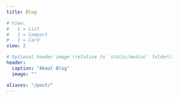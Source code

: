 ```yaml
---
title: Blog

# View.
#   1 = List
#   2 = Compact
#   3 = Card
view: 2

# Optional header image (relative to `static/media/` folder).
header:
  caption: "Akmal Blog"
  image: ""

aliases: "/post/"
---
```

